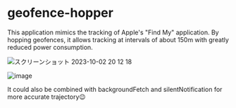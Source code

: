 # geofence-hopper

This application mimics the tracking of Apple's "Find My" application.
By hopping geofences, it allows tracking at intervals of about 150m with greatly reduced power consumption.

![スクリーンショット 2023-10-02 20 12 18](https://github.com/iototaku/geofence-hopper/assets/836698/66438cf3-5439-4b7e-8a9a-c10c44da9582)


![image](https://github.com/iototaku/geofence-hopper/assets/836698/ac457ccc-fb9c-4803-b764-c02e5e8e1149)

It could also be combined with backgroundFetch and silentNotification for more accurate trajectory😉
